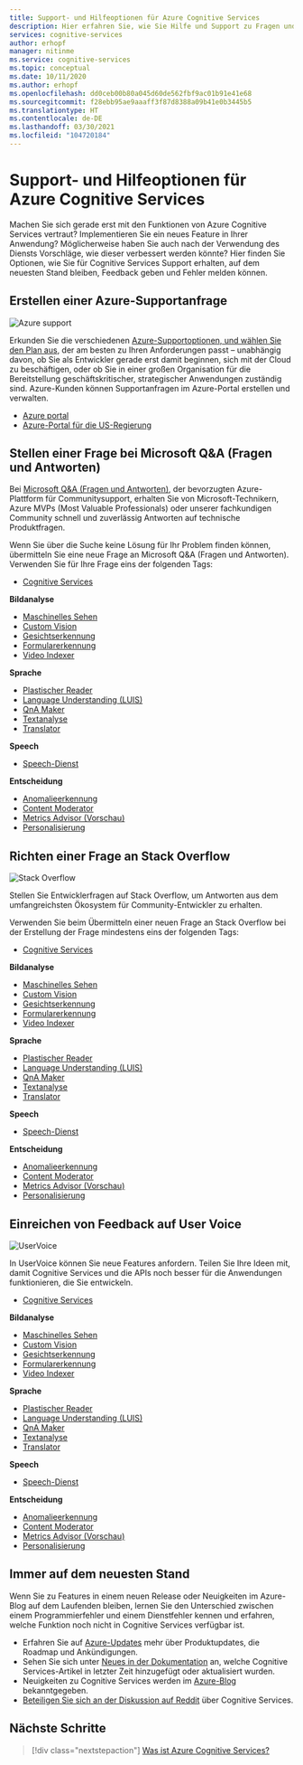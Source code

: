 ```yaml
---
title: Support- und Hilfeoptionen für Azure Cognitive Services
description: Hier erfahren Sie, wie Sie Hilfe und Support zu Fragen und Problemen beim Erstellen von Anwendungen mit Azure Cognitive Services-Integration erhalten.
services: cognitive-services
author: erhopf
manager: nitinme
ms.service: cognitive-services
ms.topic: conceptual
ms.date: 10/11/2020
ms.author: erhopf
ms.openlocfilehash: dd0ceb00b80a045d60de562fbf9ac01b91e41e68
ms.sourcegitcommit: f28ebb95ae9aaaff3f87d8388a09b41e0b3445b5
ms.translationtype: HT
ms.contentlocale: de-DE
ms.lasthandoff: 03/30/2021
ms.locfileid: "104720184"
---
```

# <a name="azure-cognitive-services-support-and-help-options"></a>Support- und Hilfeoptionen für Azure Cognitive Services

Machen Sie sich gerade erst mit den Funktionen von Azure Cognitive Services vertraut? Implementieren Sie ein neues Feature in Ihrer Anwendung? Möglicherweise haben Sie auch nach der Verwendung des Diensts Vorschläge, wie dieser verbessert werden könnte? Hier finden Sie Optionen, wie Sie für Cognitive Services Support erhalten, auf dem neuesten Stand bleiben, Feedback geben und Fehler melden können.

## <a name="create-an-azure-support-request"></a>Erstellen einer Azure-Supportanfrage

<div class='icon is-large'>
    <img alt='Azure support' src='https://docs.microsoft.com/media/logos/logo_azure.svg'>
</div>

Erkunden Sie die verschiedenen [Azure-Supportoptionen, und wählen Sie den Plan aus](https://azure.microsoft.com/support/plans), der am besten zu Ihren Anforderungen passt – unabhängig davon, ob Sie als Entwickler gerade erst damit beginnen, sich mit der Cloud zu beschäftigen, oder ob Sie in einer großen Organisation für die Bereitstellung geschäftskritischer, strategischer Anwendungen zuständig sind. Azure-Kunden können Supportanfragen im Azure-Portal erstellen und verwalten.

* [Azure portal](https://ms.portal.azure.com/#blade/Microsoft_Azure_Support/HelpAndSupportBlade/overview)
* [Azure-Portal für die US-Regierung](https://portal.azure.us)


## <a name="post-a-question-on-microsoft-qa"></a>Stellen einer Frage bei Microsoft Q&A (Fragen und Antworten)

Bei [Microsoft Q&A (Fragen und Antworten)](/answers/products/azure?product=all), der bevorzugten Azure-Plattform für Communitysupport, erhalten Sie von Microsoft-Technikern, Azure MVPs (Most Valuable Professionals) oder unserer fachkundigen Community schnell und zuverlässig Antworten auf technische Produktfragen.

Wenn Sie über die Suche keine Lösung für Ihr Problem finden können, übermitteln Sie eine neue Frage an Microsoft Q&A (Fragen und Antworten). Verwenden Sie für Ihre Frage eins der folgenden Tags:

* [Cognitive Services](/answers/topics/azure-cognitive-services.html)

**Bildanalyse**

* [Maschinelles Sehen](/answers/topics/azure-computer-vision.html)
* [Custom Vision](/answers/topics/azure-custom-vision.html)
* [Gesichtserkennung](/answers/topics/azure-face.html)
* [Formularerkennung](/answers/topics/azure-form-recognizer.html)
* [Video Indexer](/answers/topics/azure-media-services.html)

**Sprache**

* [Plastischer Reader](/answers/topics/azure-immersive-reader.html)
* [Language Understanding (LUIS)](/answers/topics/azure-language-understanding.html)
* [QnA Maker](/answers/topics/azure-qna-maker.html)
* [Textanalyse](/answers/topics/azure-text-analytics.html)
* [Translator](/answers/topics/azure-translator.html)

**Speech**

* [Speech-Dienst](/answers/topics/azure-speech.html)


**Entscheidung**

* [Anomalieerkennung](/answers/topics/azure-anomaly-detector.html) 
* [Content Moderator](/answers/topics/azure-content-moderator.html)
* [Metrics Advisor (Vorschau)]()
* [Personalisierung](/answers/topics/azure-personalizer.html)

## <a name="post-a-question-to-stack-overflow"></a>Richten einer Frage an Stack Overflow

<div class='icon is-large'>
    <img alt='Stack Overflow' src='https://docs.microsoft.com/media/logos/logo_stackoverflow.svg'>
</div>

Stellen Sie Entwicklerfragen auf Stack Overflow, um Antworten aus dem umfangreichsten Ökosystem für Community-Entwickler zu erhalten.

Verwenden Sie beim Übermitteln einer neuen Frage an Stack Overflow bei der Erstellung der Frage mindestens eins der folgenden Tags:

* [Cognitive Services](https://stackoverflow.com/questions/tagged/azure-cognitive-services)

**Bildanalyse**

* [Maschinelles Sehen](https://stackoverflow.com/search?q=azure+computer+vision)
* [Custom Vision](https://stackoverflow.com/search?q=azure+custom+vision)
* [Gesichtserkennung](https://stackoverflow.com/search?q=azure+face)
* [Formularerkennung](https://stackoverflow.com/search?q=azure+form+recognizer)
* [Video Indexer](https://stackoverflow.com/search?q=azure+video+indexer)

**Sprache**

* [Plastischer Reader](https://stackoverflow.com/search?q=azure+immersive+reader)
* [Language Understanding (LUIS)](https://stackoverflow.com/search?q=azure+luis+language+understanding)
* [QnA Maker](https://stackoverflow.com/search?q=azure+qna+maker)
* [Textanalyse](https://stackoverflow.com/search?q=azure+text+analytics)
* [Translator](https://stackoverflow.com/search?q=azure+translator+text)

**Speech**

* [Speech-Dienst](https://stackoverflow.com/search?q=azure+speech)

**Entscheidung**

* [Anomalieerkennung](https://stackoverflow.com/search?q=azure+anomaly+detector) 
* [Content Moderator](https://stackoverflow.com/search?q=azure+content+moderator)
* [Metrics Advisor (Vorschau)](https://stackoverflow.com/search?q=azure+metrics+advisor)
* [Personalisierung](https://stackoverflow.com/search?q=azure+personalizer)

## <a name="submit-feedback-on-user-voice"></a>Einreichen von Feedback auf User Voice

<div class='icon is-large'>
    <img alt='UserVoice' src='https://docs.microsoft.com/media/logos/logo-uservoice.svg'>
</div>

In UserVoice können Sie neue Features anfordern. Teilen Sie Ihre Ideen mit, damit Cognitive Services und die APIs noch besser für die Anwendungen funktionieren, die Sie entwickeln. 

* [Cognitive Services](https://feedback.azure.com/forums/932041-azure-cognitive-services?category_id=395737)

**Bildanalyse**

* [Maschinelles Sehen](https://feedback.azure.com/forums/932041-azure-cognitive-services?category_id=395743)
* [Custom Vision](https://feedback.azure.com/forums/932041-azure-cognitive-services?category_id=395743)
* [Gesichtserkennung](https://feedback.azure.com/forums/932041-azure-cognitive-services?category_id=395743)
* [Formularerkennung](https://feedback.azure.com/forums/932041-azure-cognitive-services?category_id=395743)
* [Video Indexer](https://feedback.azure.com/forums/932041-azure-cognitive-services?category_id=395743)

**Sprache**

* [Plastischer Reader](https://feedback.azure.com/forums/932041-azure-cognitive-services?category_id=395749)
* [Language Understanding (LUIS)](https://feedback.azure.com/forums/932041-azure-cognitive-services?category_id=395749)
* [QnA Maker](https://feedback.azure.com/forums/932041-azure-cognitive-services?category_id=395749)
* [Textanalyse](https://feedback.azure.com/forums/932041-azure-cognitive-services?category_id=395749)
* [Translator](https://feedback.azure.com/forums/932041-azure-cognitive-services?category_id=395749)

**Speech**

* [Speech-Dienst](https://feedback.azure.com/forums/932041-azure-cognitive-services?category_id=395740)

**Entscheidung**

* [Anomalieerkennung](https://feedback.azure.com/forums/932041-azure-cognitive-services?category_id=395746) 
* [Content Moderator](https://feedback.azure.com/forums/932041-azure-cognitive-services?category_id=395746)
* [Metrics Advisor (Vorschau)](https://feedback.azure.com/forums/932041-azure-cognitive-services?category_id=395746)
* [Personalisierung](https://feedback.azure.com/forums/932041-azure-cognitive-services?category_id=395746)

## <a name="stay-informed"></a>Immer auf dem neuesten Stand

Wenn Sie zu Features in einem neuen Release oder Neuigkeiten im Azure-Blog auf dem Laufenden bleiben, lernen Sie den Unterschied zwischen einem Programmierfehler und einem Dienstfehler kennen und erfahren, welche Funktion noch nicht in Cognitive Services verfügbar ist.

* Erfahren Sie auf [Azure-Updates](https://azure.microsoft.com/updates/?category=ai-machine-learning&query=Azure%20Cognitive%20Services) mehr über Produktupdates, die Roadmap und Ankündigungen.
* Sehen Sie sich unter [Neues in der Dokumentation](whats-new-docs.md) an, welche Cognitive Services-Artikel in letzter Zeit hinzugefügt oder aktualisiert wurden.
* Neuigkeiten zu Cognitive Services werden im [Azure-Blog](https://azure.microsoft.com/blog/topics/cognitive-services/) bekanntgegeben.
* [Beteiligen Sie sich an der Diskussion auf Reddit](https://www.reddit.com/r/AZURE/search/?q=Cognitive%20Services&restrict_sr=1) über Cognitive Services.

## <a name="next-steps"></a>Nächste Schritte

> [!div class="nextstepaction"]
> [Was ist Azure Cognitive Services?](./what-are-cognitive-services.md)